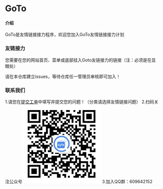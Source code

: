 # GoTo

#### 介绍
GoTo是友情链接接力程序，欢迎您加入GoTo友情链接接力计划

### 友链接力

您需要在您的网站首页、菜单或底部挂入Goto友链接力的链接（注：必须是在显眼处）

请在本仓库建立issues，等待仓库任一管理员审核即可加入！
### 联系我们
1.请您在[提交工单](https://www.sunzishaokao.com/提交工单)中填写并提交您的问题！（分类请选择友情链接问题）
2.扫码关注公众号![扫描关注公众号](helpqrcode_for_gh_0c3cc3a17782_258.jpg)
3.加入QQ群：609642152
